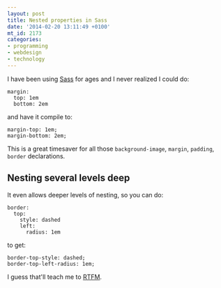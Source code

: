 ```yaml
---
layout: post
title: Nested properties in Sass
date: '2014-02-20 13:11:49 +0100'
mt_id: 2173
categories:
- programming
- webdesign
- technology
---
```

I have been using [Sass](http://sass-lang.com/) for ages and I never realized I could do:

    margin:
      top: 1em
      bottom: 2em

and have it compile to:

    margin-top: 1em;
    margin-bottom: 2em;

This is a great timesaver for all those `background-image`, `margin`, `padding`, `border` declarations.


<!--more-->

## Nesting several levels deep

It even allows deeper levels of nesting, so you can do:

    border:
      top:
        style: dashed
        left:
          radius: 1em

to get:

    border-top-style: dashed;
    border-top-left-radius: 1em;

I guess that'll teach me to [RTFM](http://sass-lang.com/documentation/file.SASS_REFERENCE.html#nested_properties).
